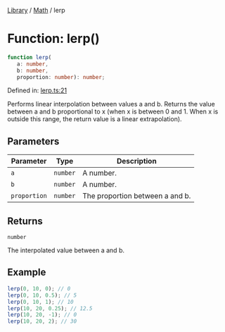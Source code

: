 <!-- markdownlint-disable -->
<!-- cspell: disable -->
[Library](../index.md) / [Math](./index.md) / lerp

# Function: lerp()

```ts
function lerp(
   a: number, 
   b: number, 
   proportion: number): number;
```

Defined in: [lerp.ts:21](https://github.com/technobuddha/library/blob/main/src/lerp.ts#L21)

Performs linear interpolation between values a and b. Returns the value
between a and b proportional to x (when x is between 0 and 1. When x is
outside this range, the return value is a linear extrapolation).

## Parameters

| Parameter | Type | Description |
| ------ | ------ | ------ |
| `a` | `number` | A number. |
| `b` | `number` | A number. |
| `proportion` | `number` | The proportion between a and b. |

## Returns

`number`

The interpolated value between a and b.

## Example

```typescript
lerp(0, 10, 0); // 0
lerp(0, 10, 0.5); // 5
lerp(0, 10, 1); // 10
lerp(10, 20, 0.25); // 12.5
lerp(10, 20, -1); // 0
lerp(10, 20, 2); // 30
```

